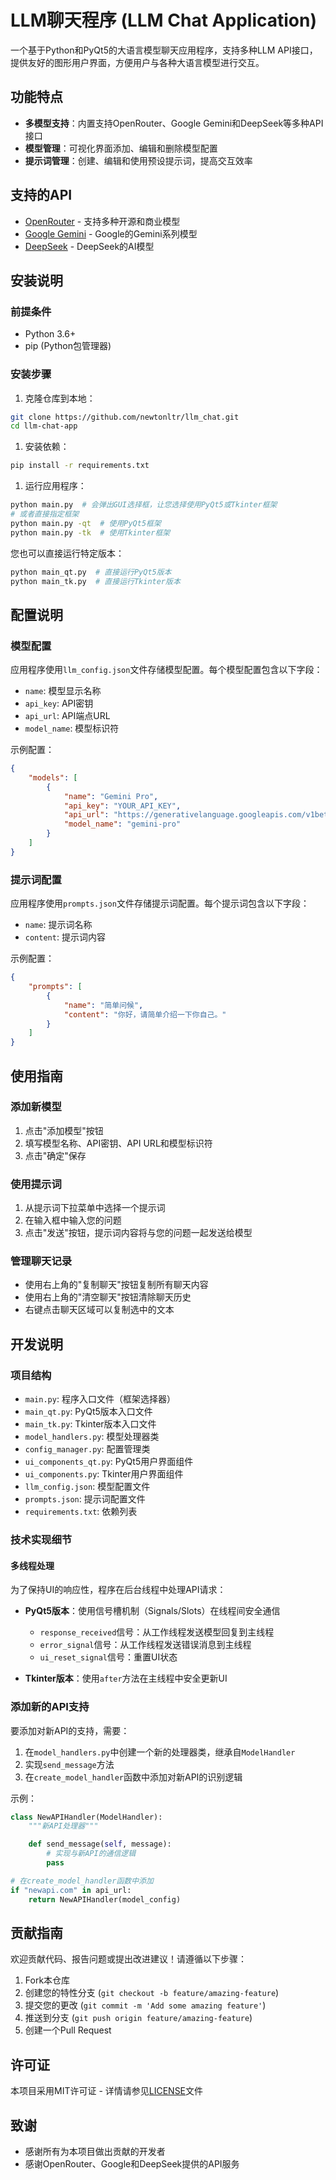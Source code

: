 # LLM聊天程序 (LLM Chat Application)

一个基于Python和PyQt5的大语言模型聊天应用程序，支持多种LLM API接口，提供友好的图形用户界面，方便用户与各种大语言模型进行交互。

## 功能特点

- **多模型支持**：内置支持OpenRouter、Google Gemini和DeepSeek等多种API接口
- **模型管理**：可视化界面添加、编辑和删除模型配置
- **提示词管理**：创建、编辑和使用预设提示词，提高交互效率

## 支持的API

- [OpenRouter](https://openrouter.ai/) - 支持多种开源和商业模型
- [Google Gemini](https://ai.google.dev/) - Google的Gemini系列模型
- [DeepSeek](https://www.deepseek.com/) - DeepSeek的AI模型

## 安装说明

### 前提条件

- Python 3.6+
- pip (Python包管理器)

### 安装步骤

1. 克隆仓库到本地：

```bash
git clone https://github.com/newtonltr/llm_chat.git
cd llm-chat-app
```

1. 安装依赖：

```bash
pip install -r requirements.txt
```

1. 运行应用程序：

```bash
python main.py  # 会弹出GUI选择框，让您选择使用PyQt5或Tkinter框架
# 或者直接指定框架
python main.py -qt  # 使用PyQt5框架
python main.py -tk  # 使用Tkinter框架
```

您也可以直接运行特定版本：

```bash
python main_qt.py  # 直接运行PyQt5版本
python main_tk.py  # 直接运行Tkinter版本
```

## 配置说明

### 模型配置

应用程序使用`llm_config.json`文件存储模型配置。每个模型配置包含以下字段：

- `name`: 模型显示名称
- `api_key`: API密钥
- `api_url`: API端点URL
- `model_name`: 模型标识符

示例配置：

```json
{
    "models": [
        {
            "name": "Gemini Pro",
            "api_key": "YOUR_API_KEY",
            "api_url": "https://generativelanguage.googleapis.com/v1beta/models",
            "model_name": "gemini-pro"
        }
    ]
}
```

### 提示词配置

应用程序使用`prompts.json`文件存储提示词配置。每个提示词包含以下字段：

- `name`: 提示词名称
- `content`: 提示词内容

示例配置：

```json
{
    "prompts": [
        {
            "name": "简单问候",
            "content": "你好，请简单介绍一下你自己。"
        }
    ]
}
```

## 使用指南

### 添加新模型

1. 点击"添加模型"按钮
2. 填写模型名称、API密钥、API URL和模型标识符
3. 点击"确定"保存

### 使用提示词

1. 从提示词下拉菜单中选择一个提示词
2. 在输入框中输入您的问题
3. 点击"发送"按钮，提示词内容将与您的问题一起发送给模型

### 管理聊天记录

- 使用右上角的"复制聊天"按钮复制所有聊天内容
- 使用右上角的"清空聊天"按钮清除聊天历史
- 右键点击聊天区域可以复制选中的文本

## 开发说明

### 项目结构

- `main.py`: 程序入口文件（框架选择器）
- `main_qt.py`: PyQt5版本入口文件
- `main_tk.py`: Tkinter版本入口文件
- `model_handlers.py`: 模型处理器类
- `config_manager.py`: 配置管理类
- `ui_components_qt.py`: PyQt5用户界面组件
- `ui_components.py`: Tkinter用户界面组件
- `llm_config.json`: 模型配置文件
- `prompts.json`: 提示词配置文件
- `requirements.txt`: 依赖列表

### 技术实现细节

#### 多线程处理

为了保持UI的响应性，程序在后台线程中处理API请求：

- **PyQt5版本**：使用信号槽机制（Signals/Slots）在线程间安全通信
  - `response_received`信号：从工作线程发送模型回复到主线程
  - `error_signal`信号：从工作线程发送错误消息到主线程
  - `ui_reset_signal`信号：重置UI状态

- **Tkinter版本**：使用`after`方法在主线程中安全更新UI

### 添加新的API支持

要添加对新API的支持，需要：

1. 在`model_handlers.py`中创建一个新的处理器类，继承自`ModelHandler`
2. 实现`send_message`方法
3. 在`create_model_handler`函数中添加对新API的识别逻辑

示例：

```python
class NewAPIHandler(ModelHandler):
    """新API处理器"""

    def send_message(self, message):
        # 实现与新API的通信逻辑
        pass

# 在create_model_handler函数中添加
if "newapi.com" in api_url:
    return NewAPIHandler(model_config)
```

## 贡献指南

欢迎贡献代码、报告问题或提出改进建议！请遵循以下步骤：

1. Fork本仓库
2. 创建您的特性分支 (`git checkout -b feature/amazing-feature`)
3. 提交您的更改 (`git commit -m 'Add some amazing feature'`)
4. 推送到分支 (`git push origin feature/amazing-feature`)
5. 创建一个Pull Request

## 许可证

本项目采用MIT许可证 - 详情请参见[LICENSE](LICENSE)文件

## 致谢

- 感谢所有为本项目做出贡献的开发者
- 感谢OpenRouter、Google和DeepSeek提供的API服务
